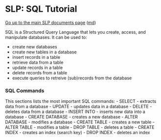 SLP: SQL Tutorial
=======================

[Go up to the main SLP documents page](index.html) ([md](index.md))

SQL is a Structured Query Language that lets you create, access, and manipulate databases. It can be used to:
- create new databases
- create new tables in a database
- insert records in a table
- retrieve data from a table
- update records in a table
- delete records from a table
- execute queries to retreive (sub)records from the database

### SQL Commands ###

This sections lists the most important SQL commands:
	- SELECT - extracts data from a database
	- UPDATE - updates data in a database
	- DELETE - deletes data from a database
	- INSERT INTO - inserts new data into a database
	- CREATE DATABASE - creates a new database
	- ALTER DATABASE - modifies a database
	- CREATE TABLE - creates a new table
	- ALTER TABLE - modifies a table
	- DROP TABLE - deletes a table
	- CREATE INDEX - creates an index (search key)
	- DROP INDEX - deletes an index
